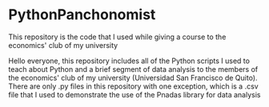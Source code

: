 # PythonPanchonomist
This repository is the code that I used while giving a course to the economics' club of my university

Hello everyone, this repository includes all of the Python scripts I used to teach about Python and a brief segment of data analysis to the members
of the economics' club of my university (Universidad San Francisco de Quito). There are only .py files in this repository with one exception, which
is a .csv file that I used to demonstrate the use of the Pnadas library for data analysis
